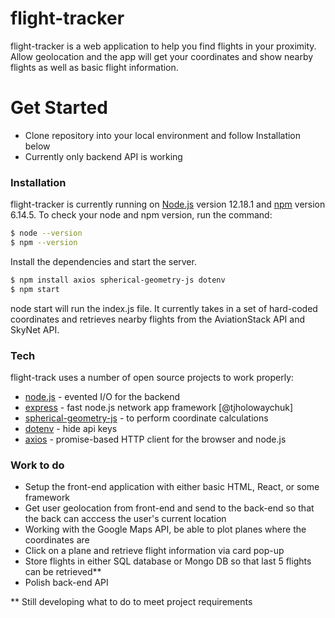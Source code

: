 # flight-tracker

flight-tracker is a web application to help you find flights in your proximity. Allow geolocation and the app will get your coordinates and show nearby flights as well as basic flight information.

# Get Started

- Clone repository into your local environment and follow Installation below
- Currently only backend API is working

### Installation

flight-tracker is currently running on [Node.js](https://nodejs.org/) version 12.18.1 and [npm](https://npmjs.com) version 6.14.5. To check your node and npm version, run the command:

```sh
$ node --version
$ npm --version
```

Install the dependencies and start the server.

```sh
$ npm install axios spherical-geometry-js dotenv
$ npm start
```

node start will run the index.js file. It currently takes in a set of hard-coded coordinates and retrieves nearby flights from the AviationStack API and SkyNet API.

### Tech

flight-track uses a number of open source projects to work properly:

- [node.js] - evented I/O for the backend
- [express] - fast node.js network app framework [@tjholowaychuk]
- [spherical-geometry-js] - to perform coordinate calculations
- [dotenv] - hide api keys
- [axios] - promise-based HTTP client for the browser and node.js

### Work to do

- Setup the front-end application with either basic HTML, React, or some framework
- Get user geolocation from front-end and send to the back-end so that the back can acccess the user's current location
- Working with the Google Maps API, be able to plot planes where the coordinates are
- Click on a plane and retrieve flight information via card pop-up
- Store flights in either SQL database or Mongo DB so that last 5 flights can be retrieved\*\*
- Polish back-end API

\*\* Still developing what to do to meet project requirements

[dotenv]: https://www.npmjs.com/package/dotenv
[axios]: https://www.npmjs.com/package/axios
[spherical-geometry-js]: https://www.npmjs.com/package/spherical-geometry-js
[node.js]: http://nodejs.org
[express]: http://expressjs.com
